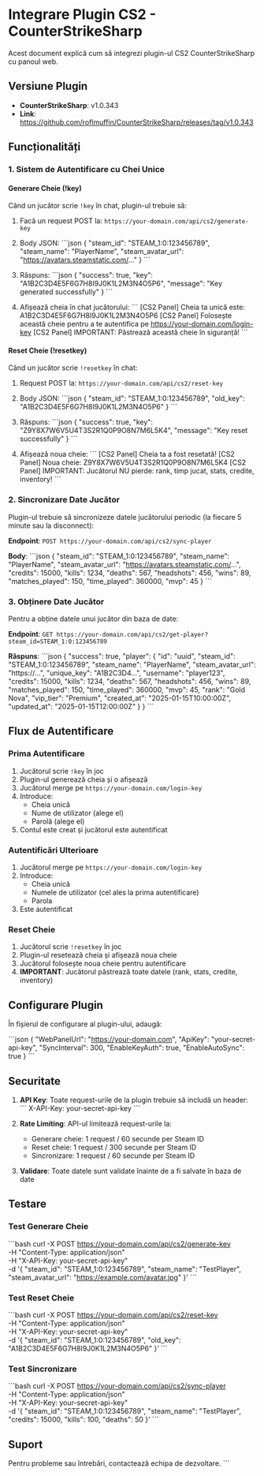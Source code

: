 # Integrare Plugin CS2 - CounterStrikeSharp

Acest document explică cum să integrezi plugin-ul CS2 CounterStrikeSharp cu panoul web.

## Versiune Plugin
- **CounterStrikeSharp**: v1.0.343
- **Link**: https://github.com/roflmuffin/CounterStrikeSharp/releases/tag/v1.0.343

## Funcționalități

### 1. Sistem de Autentificare cu Chei Unice

#### Generare Cheie (!key)
Când un jucător scrie `!key` în chat, plugin-ul trebuie să:

1. Facă un request POST la: `https://your-domain.com/api/cs2/generate-key`
2. Body JSON:
\`\`\`json
{
  "steam_id": "STEAM_1:0:123456789",
  "steam_name": "PlayerName",
  "steam_avatar_url": "https://avatars.steamstatic.com/..."
}
\`\`\`

3. Răspuns:
\`\`\`json
{
  "success": true,
  "key": "A1B2C3D4E5F6G7H8I9J0K1L2M3N4O5P6",
  "message": "Key generated successfully"
}
\`\`\`

4. Afișează cheia în chat jucătorului:
\`\`\`
[CS2 Panel] Cheia ta unică este: A1B2C3D4E5F6G7H8I9J0K1L2M3N4O5P6
[CS2 Panel] Folosește această cheie pentru a te autentifica pe https://your-domain.com/login-key
[CS2 Panel] IMPORTANT: Păstrează această cheie în siguranță!
\`\`\`

#### Reset Cheie (!resetkey)
Când un jucător scrie `!resetkey` în chat:

1. Request POST la: `https://your-domain.com/api/cs2/reset-key`
2. Body JSON:
\`\`\`json
{
  "steam_id": "STEAM_1:0:123456789",
  "old_key": "A1B2C3D4E5F6G7H8I9J0K1L2M3N4O5P6"
}
\`\`\`

3. Răspuns:
\`\`\`json
{
  "success": true,
  "key": "Z9Y8X7W6V5U4T3S2R1Q0P9O8N7M6L5K4",
  "message": "Key reset successfully"
}
\`\`\`

4. Afișează noua cheie:
\`\`\`
[CS2 Panel] Cheia ta a fost resetată!
[CS2 Panel] Noua cheie: Z9Y8X7W6V5U4T3S2R1Q0P9O8N7M6L5K4
[CS2 Panel] IMPORTANT: Jucătorul NU pierde: rank, timp jucat, stats, credite, inventory!
\`\`\`

### 2. Sincronizare Date Jucător

Plugin-ul trebuie să sincronizeze datele jucătorului periodic (la fiecare 5 minute sau la disconnect):

**Endpoint**: `POST https://your-domain.com/api/cs2/sync-player`

**Body**:
\`\`\`json
{
  "steam_id": "STEAM_1:0:123456789",
  "steam_name": "PlayerName",
  "steam_avatar_url": "https://avatars.steamstatic.com/...",
  "credits": 15000,
  "kills": 1234,
  "deaths": 567,
  "headshots": 456,
  "wins": 89,
  "matches_played": 150,
  "time_played": 360000,
  "mvp": 45
}
\`\`\`

### 3. Obținere Date Jucător

Pentru a obține datele unui jucător din baza de date:

**Endpoint**: `GET https://your-domain.com/api/cs2/get-player?steam_id=STEAM_1:0:123456789`

**Răspuns**:
\`\`\`json
{
  "success": true,
  "player": {
    "id": "uuid",
    "steam_id": "STEAM_1:0:123456789",
    "steam_name": "PlayerName",
    "steam_avatar_url": "https://...",
    "unique_key": "A1B2C3D4...",
    "username": "player123",
    "credits": 15000,
    "kills": 1234,
    "deaths": 567,
    "headshots": 456,
    "wins": 89,
    "matches_played": 150,
    "time_played": 360000,
    "mvp": 45,
    "rank": "Gold Nova",
    "vip_tier": "Premium",
    "created_at": "2025-01-15T10:00:00Z",
    "updated_at": "2025-01-15T12:00:00Z"
  }
}
\`\`\`

## Flux de Autentificare

### Prima Autentificare
1. Jucătorul scrie `!key` în joc
2. Plugin-ul generează cheia și o afișează
3. Jucătorul merge pe `https://your-domain.com/login-key`
4. Introduce:
   - Cheia unică
   - Nume de utilizator (alege el)
   - Parolă (alege el)
5. Contul este creat și jucătorul este autentificat

### Autentificări Ulterioare
1. Jucătorul merge pe `https://your-domain.com/login-key`
2. Introduce:
   - Cheia unică
   - Numele de utilizator (cel ales la prima autentificare)
   - Parola
3. Este autentificat

### Reset Cheie
1. Jucătorul scrie `!resetkey` în joc
2. Plugin-ul resetează cheia și afișează noua cheie
3. Jucătorul folosește noua cheie pentru autentificare
4. **IMPORTANT**: Jucătorul păstrează toate datele (rank, stats, credite, inventory)

## Configurare Plugin

În fișierul de configurare al plugin-ului, adaugă:

\`\`\`json
{
  "WebPanelUrl": "https://your-domain.com",
  "ApiKey": "your-secret-api-key",
  "SyncInterval": 300,
  "EnableKeyAuth": true,
  "EnableAutoSync": true
}
\`\`\`

## Securitate

1. **API Key**: Toate request-urile de la plugin trebuie să includă un header:
   \`\`\`
   X-API-Key: your-secret-api-key
   \`\`\`

2. **Rate Limiting**: API-ul limitează request-urile la:
   - Generare cheie: 1 request / 60 secunde per Steam ID
   - Reset cheie: 1 request / 300 secunde per Steam ID
   - Sincronizare: 1 request / 60 secunde per Steam ID

3. **Validare**: Toate datele sunt validate înainte de a fi salvate în baza de date

## Testare

### Test Generare Cheie
\`\`\`bash
curl -X POST https://your-domain.com/api/cs2/generate-key \
  -H "Content-Type: application/json" \
  -H "X-API-Key: your-secret-api-key" \
  -d '{
    "steam_id": "STEAM_1:0:123456789",
    "steam_name": "TestPlayer",
    "steam_avatar_url": "https://example.com/avatar.jpg"
  }'
\`\`\`

### Test Reset Cheie
\`\`\`bash
curl -X POST https://your-domain.com/api/cs2/reset-key \
  -H "Content-Type: application/json" \
  -H "X-API-Key: your-secret-api-key" \
  -d '{
    "steam_id": "STEAM_1:0:123456789",
    "old_key": "A1B2C3D4E5F6G7H8I9J0K1L2M3N4O5P6"
  }'
\`\`\`

### Test Sincronizare
\`\`\`bash
curl -X POST https://your-domain.com/api/cs2/sync-player \
  -H "Content-Type: application/json" \
  -H "X-API-Key: your-secret-api-key" \
  -d '{
    "steam_id": "STEAM_1:0:123456789",
    "steam_name": "TestPlayer",
    "credits": 15000,
    "kills": 100,
    "deaths": 50
  }'
\`\`\`

## Suport

Pentru probleme sau întrebări, contactează echipa de dezvoltare.
\`\`\`

```typescript file="" isHidden
